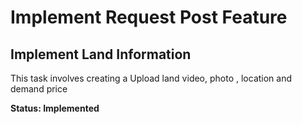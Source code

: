 # Implement Request Post Feature
## Implement Land Information
This task involves creating a Upload land video, photo , location and demand price

**Status: Implemented**
